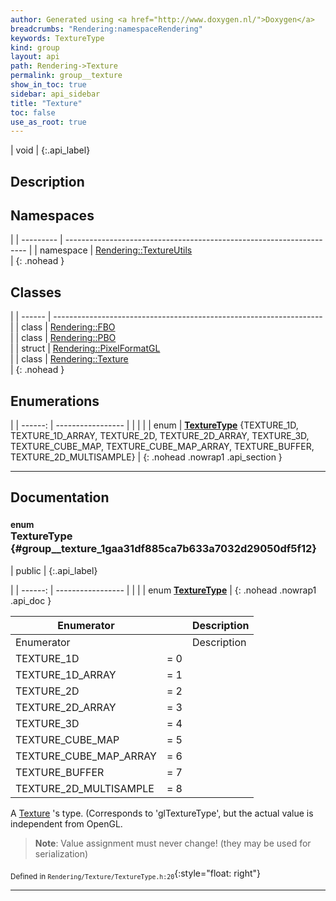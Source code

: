 ```yaml
---
author: Generated using <a href="http://www.doxygen.nl/">Doxygen</a>
breadcrumbs: "Rendering:namespaceRendering"
keywords: TextureType
kind: group
layout: api
path: Rendering->Texture
permalink: group__texture
show_in_toc: true
sidebar: api_sidebar
title: "Texture"
toc: false
use_as_root: true
---
```


| void |
{:.api_label}

## Description





## Namespaces

|
| --------- | -------------------------------------------------------------------- | 
| namespace | [Rendering::TextureUtils](namespaceRendering_1_1TextureUtils) <br/>  | 
{: .nohead }

## Classes

|
| ------ | ------------------------------------------------------------------- | 
| class  | [Rendering::FBO](classRendering_1_1FBO) <br/>                       | 
| class  | [Rendering::PBO](classRendering_1_1PBO) <br/>                       | 
| struct | [Rendering::PixelFormatGL](structRendering_1_1PixelFormatGL) <br/>  | 
| class  | [Rendering::Texture](classRendering_1_1Texture) <br/>               | 
{: .nohead }

## Enumerations

|
| ------: | ----------------- |
|  | |
| enum | **[TextureType](#group%5F%5Ftexture_1gaa31df885ca7b633a7032d29050df5f12)** {TEXTURE_1D, TEXTURE_1D_ARRAY, TEXTURE_2D, TEXTURE_2D_ARRAY, TEXTURE_3D, TEXTURE_CUBE_MAP, TEXTURE_CUBE_MAP_ARRAY, TEXTURE_BUFFER, TEXTURE_2D_MULTISAMPLE} |
{: .nohead .nowrap1 .api_section }


-------------------------------------------------------------------

## Documentation

### <small>enum</small><br/> TextureType {#group__texture_1gaa31df885ca7b633a7032d29050df5f12}

| public |
{:.api_label}

|
| ------: | ----------------- |
|  |
| enum **[TextureType](#group%5F%5Ftexture_1gaa31df885ca7b633a7032d29050df5f12)** |
{: .nohead .nowrap1 .api_doc }

| Enumerator             |     | Description | 
| ---------------------- | --- | ----------- | 
| Enumerator             |     | Description | 
| TEXTURE_1D             | = 0 |             | 
| TEXTURE_1D_ARRAY       | = 1 |             | 
| TEXTURE_2D             | = 2 |             | 
| TEXTURE_2D_ARRAY       | = 3 |             | 
| TEXTURE_3D             | = 4 |             | 
| TEXTURE_CUBE_MAP       | = 5 |             | 
| TEXTURE_CUBE_MAP_ARRAY | = 6 |             | 
| TEXTURE_BUFFER         | = 7 |             | 
| TEXTURE_2D_MULTISAMPLE | = 8 |             | 



A [Texture](classRendering_1_1Texture) 's type. (Corresponds to 'glTextureType', but the actual value is independent from OpenGL.
> **Note**: Value assignment must never change! (they may be used for serialization)






<sub>Defined in `Rendering/Texture/TextureType.h:20`</sub>{:style="float: right"}

-------------------------------------------------------------------

